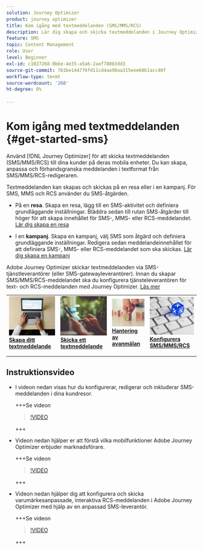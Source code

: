 ```yaml
---
solution: Journey Optimizer
product: journey optimizer
title: Kom igång med textmeddelanden (SMS/MMS/RCS)
description: Lär dig skapa och skicka textmeddelanden i Journey Optimizer
feature: SMS
topic: Content Management
role: User
level: Beginner
exl-id: c1027268-0bbe-4e35-a5a6-2aef78083dd3
source-git-commit: 7b1be144776fd11cd4aa90aa315eee60b1acc40f
workflow-type: tm+mt
source-wordcount: '268'
ht-degree: 0%

---
```


# Kom igång med textmeddelanden {#get-started-sms}

Använd [!DNL Journey Optimizer] för att skicka textmeddelanden (SMS/MMS/RCS) till dina kunder på deras mobila enheter. Du kan skapa, anpassa och förhandsgranska meddelanden i textformat från SMS/MMS/RCS-redigeraren.

Textmeddelanden kan skapas och skickas på en resa eller i en kampanj. För SMS, MMS och RCS använder du SMS-åtgärden.

* På en **resa**. Skapa en resa, lägg till en SMS-aktivitet och definiera grundläggande inställningar. Bläddra sedan till rutan SMS-åtgärder till höger för att skapa innehållet för SMS-, MMS- eller RCS-meddelandet. [Lär dig skapa en resa](../building-journeys/journey-gs.md)

* I en **kampanj**. Skapa en kampanj, välj SMS som åtgärd och definiera grundläggande inställningar. Redigera sedan meddelandeinnehållet för att definiera SMS-, MMS- eller RCS-meddelandet som ska skickas. [Lär dig skapa en kampanj](../campaigns/create-campaign.md#configure)

Adobe Journey Optimizer skickar textmeddelanden via SMS-tjänstleverantörer (eller SMS-gatewayleverantörer). Innan du skapar SMS/MMS/RCS-meddelandet ska du konfigurera tjänsteleverantören för text- och RCS-meddelanden med Journey Optimizer. [Läs mer](sms-configuration.md)

<table style="table-layout:fixed"><tr style="border: 0;">
<td>
<a href="create-sms.md">
<img alt="Lead" src="../assets/do-not-localize/sms-create.jpeg">
</a>
<div><a href="create-sms.md"><strong>Skapa ditt textmeddelande</strong>
</div>
<p>
</td>
<td>
<a href="send-sms.md">
<img alt="Sällan" src="../assets/do-not-localize/sms-sending.jpg">
</a>
<div>
<a href="send-sms.md"><strong>Skicka ett textmeddelande</strong></a>
</div>
<p></td>
<td>
<a href="sms-opt-out.md">
<img alt="Validering" src="../assets/do-not-localize/sms-opt-out.jpg">
</a>
<div>
<a href="sms-opt-out.md"><strong>Hantering av avanmälan</strong></a>
</div>
<p>
</td>
<td>
<a href="sms-configuration.md">
<img alt="Validering" src="../assets/do-not-localize/sms-config.jpg">
</a>
<div>
<a href="sms-configuration.md"><strong>Konfigurera SMS/MMS/RCS</strong></a>
</div>
<p>
</td>
</tr></table>

## Instruktionsvideo

* I videon nedan visas hur du konfigurerar, redigerar och inkluderar SMS-meddelanden i dina kundresor.

  +++Se videon

  >[!VIDEO](https://video.tv.adobe.com/v/3420509?learn=on)

  +++

* Videon nedan hjälper er att förstå vilka mobilfunktioner Adobe Journey Optimizer erbjuder marknadsförare.


  +++Se videon

  >[!VIDEO](https://video.tv.adobe.com/v/3426021?quality=12&learn=on)

  +++

* Videon nedan hjälper dig att konfigurera och skicka varumärkesanpassade, interaktiva RCS-meddelanden i Adobe Journey Optimizer med hjälp av en anpassad SMS-leverantör.


  +++Se videon

  >[!VIDEO](https://video.tv.adobe.com/v/3464755)

  +++
